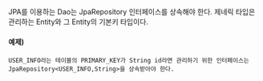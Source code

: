 JPA를 이용하는 Dao는 JpaRepository 인터페이스를 상속해야 한다.
제네릭 타입은 관리하는 Entity와 그 Entity의 기본키 타입이다.

#### 예제)
```
USER_INFO라는 테이블의 PRIMARY_KEY가 String id라면 관리하기 위한 인터페이스는 JpaRepository<USER_INFO,String>을 상속받아야 한다.
```